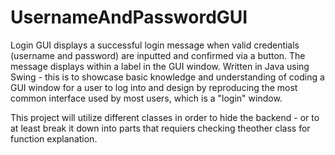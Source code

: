 # UsernameAndPasswordGUI
Login GUI displays a successful login message when valid credentials (username and password) are inputted and confirmed via a button. The message displays within a label in the GUI window. Written in Java using Swing - this is to showcase basic knowledge and understanding of coding a GUI window for a user to log into and design by reproducing the most common interface used by most users, which is a "login" window. 

This project will utilize different classes in order to hide the backend - or to at least break it down into parts that requiers checking theother class for function explanation.
